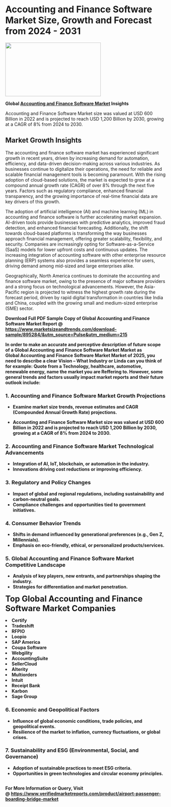 <H1>Accounting and Finance Software Market Size, Growth and Forecast from 2024 - 2031</H1><img class="aligncenter size-medium wp-image-584254" src="https://thirdeyenews.in/wp-content/uploads/2024/09/Global-Market-Research-300x168.jpeg" alt="" width="300" height="168" /><p><strong>Global&nbsp;<a href="https://www.marketsizeandtrends.com/download-sample/895284/&amp;utm_source=Pulse&amp;utm_medium=215">Accounting and Finance Software Market</a> Insights</strong></p><p>Accounting and Finance Software Market size was valued at USD 600 Billion in 2022 and is projected to reach USD 1,200 Billion by 2030, growing at a CAGR of 8% from 2024 to 2030.</p><p><h2>Market Growth Insights</h2> <p>The accounting and finance software market has experienced significant growth in recent years, driven by increasing demand for automation, efficiency, and data-driven decision-making across various industries. As businesses continue to digitalize their operations, the need for reliable and scalable financial management tools is becoming paramount. With the rising adoption of cloud-based solutions, the market is expected to grow at a compound annual growth rate (CAGR) of over 8% through the next five years. Factors such as regulatory compliance, enhanced financial transparency, and the growing importance of real-time financial data are key drivers of this growth.</p> <p><strong></strong></p> <p>The adoption of artificial intelligence (AI) and machine learning (ML) in accounting and finance software is further accelerating market expansion. AI-driven tools provide businesses with predictive analytics, improved fraud detection, and enhanced financial forecasting. Additionally, the shift towards cloud-based platforms is transforming the way businesses approach financial management, offering greater scalability, flexibility, and security. Companies are increasingly opting for Software-as-a-Service (SaaS) models for lower upfront costs and continuous updates. The increasing integration of accounting software with other enterprise resource planning (ERP) systems also provides a seamless experience for users, driving demand among mid-sized and large enterprises alike.</p> <p>Geographically, North America continues to dominate the accounting and finance software market, owing to the presence of major software providers and a strong focus on technological advancements. However, the Asia-Pacific region is projected to witness the highest growth rate during the forecast period, driven by rapid digital transformation in countries like India and China, coupled with the growing small and medium-sized enterprise (SME) sector.</p> <p><strong></p><p><span class=""><strong>Download Full PDF Sample Copy of Global Accounting and Finance Software Market Report</strong> @ <a href="https://www.marketsizeandtrends.com/download-sample/895284/&amp;utm_source=Pulse&amp;utm_medium=215" target="_blank">https://www.marketsizeandtrends.com/download-sample/895284/&amp;utm_source=Pulse&amp;utm_medium=215</a></span></p><p>In order to make an accurate and perceptive description of future scope of a Global&nbsp;Accounting and Finance Software Market Market as Global&nbsp;Accounting and Finance Software Market Market of 2025, you need to describe a clear Vision &ndash; What Industry or Linda can you think of for example: Quote from a Technology, healthcare, automotive, renewable energy, name the market you are Reffering to. However, some general trends and factors usually impact market reports and their future outlook include:</p><h3>1.&nbsp;<strong>Accounting and Finance Software Market Growth Projections</strong></h3><ul><li>Examine market size trends, revenue estimates and CAGR (Compounded Annual Growth Rate) projections.</li><li><p>Accounting and Finance Software Market size was valued at USD 600 Billion in 2022 and is projected to reach USD 1,200 Billion by 2030, growing at a CAGR of 8% from 2024 to 2030.</p></li></ul><h3>2.&nbsp;<strong>Accounting and Finance Software Market Technological Advancements</strong></h3><ul><li>Integration of AI, IoT, blockchain, or automation in the industry.</li><li>Innovations driving cost reductions or improving efficiency.</li></ul><h3>3.&nbsp;<strong>Regulatory and Policy Changes</strong></h3><ul><li>Impact of global and regional regulations, including sustainability and carbon-neutral goals.</li><li>Compliance challenges and opportunities tied to government initiatives.</li></ul><h3>4.&nbsp;<strong>Consumer Behavior Trends</strong></h3><ul><li>Shifts in demand influenced by generational preferences (e.g., Gen Z, Millennials).</li><li>Emphasis on eco-friendly, ethical, or personalized products/services.</li></ul><h3>5.&nbsp;<strong>Global Accounting and Finance Software Market Competitive Landscape</strong></h3><ul><li>Analysis of key players, new entrants, and partnerships shaping the industry.</li><li>Strategies for differentiation and market penetration.</li></ul><p data-pm-slice="1 1 []"><span style="color: inherit; font-family: inherit; font-size: 25px;">Top Global Accounting and Finance Software Market Companies</span></p><div class="" data-test-id=""><p><li>Certify</li><li> Tradeshift</li><li> RFPIO</li><li> Loopio</li><li> SAP America</li><li> Coupa Software</li><li> Webgility</li><li> AccountingSuite</li><li> SellerCloud</li><li> Alterity</li><li> Multiorders</li><li> Intuit</li><li> Receipt Bank</li><li> Karbon</li><li> Sage Group</li></p></div><h3>6.&nbsp;<strong>Economic and Geopolitical Factors</strong></h3><ul><li>Influence of global economic conditions, trade policies, and geopolitical events.</li><li>Resilience of the market to inflation, currency fluctuations, or global crises.</li></ul><h3>7.&nbsp;<strong>Sustainability and ESG (Environmental, Social, and Governance)</strong></h3><ul><li>Adoption of sustainable practices to meet ESG criteria.</li><li>Opportunities in green technologies and circular economy principles.</li></ul><h2><strong style="font-size: 14px;">For More Information or Query, Visit @&nbsp;</strong><a style="background-color: #ffffff; font-size: 14px;" href="https://www.marketsizeandtrends.com/report/accounting-and-finance-software-market-/" target="_blank">https://www.verifiedmarketreports.com/product/airport-passenger-boarding-bridge-market</a></h2>
